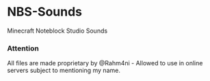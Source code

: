 # NBS-Sounds
Minecraft Noteblock Studio Sounds

### Attention
All files are made proprietary by @Rahm4ni - Allowed to use in online servers subject to mentioning my name.
